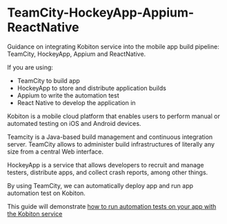 # TeamCity-HockeyApp-Appium-ReactNative
Guidance on integrating Kobiton service into the mobile app build pipeline: TeamCity, HockeyApp, Appium and ReactNative.

If you are using:
+ TeamCity to build app
+ HockeyApp to store and distribute application builds
+ Appium to write the automation test
+ React Native to develop the application in

Kobiton is a mobile cloud platform that enables users to perform manual or automated testing on iOS and Android devices. 

Teamcity is a Java-based build management and continuous integration server. TeamCity allows to administer build infrastructures of literally any size from a central Web interface. 

HockeyApp is a service that allows developers to recruit and manage testers, distribute apps, and collect crash reports, among other things.

By using TeamCity, we can automatically deploy app and run app automation test on Kobiton. 

This guide will demonstrate [how to run automation tests on your app with the Kobiton service](run-automation-test.md)
